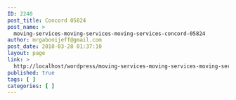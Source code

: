 ```yaml
---
ID: 2240
post_title: Concord 05824
post_name: >
  moving-services-moving-services-moving-services-concord-05824
author: mrgabonijeff@gmail.com
post_date: 2018-03-28 01:37:10
layout: page
link: >
  http://localhost/wordpress/moving-services-moving-services-moving-services-concord-05824/
published: true
tags: [ ]
categories: [ ]
---
```

